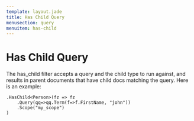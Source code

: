 ```yaml
---
template: layout.jade
title: Has Child Query
menusection: query
menuitem: has-child
---
```



# Has Child Query
The has_child filter accepts a query and the child type to run against, and results in parent documents that have child docs matching the query. Here is an example:

	.HasChild<Person>(fz => fz
		.Query(qq=>qq.Term(f=>f.FirstName, "john"))
		.Scope("my_scope")
	)
